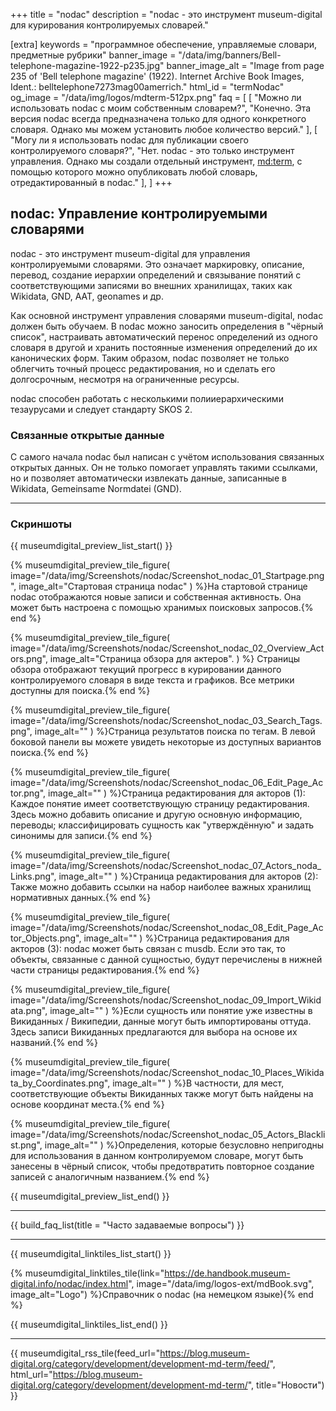 +++
title = "nodac"
description = "nodac - это инструмент museum-digital для курирования контролируемых словарей."

[extra]
keywords = "программное обеспечение, управляемые словари, предметные рубрики"
banner_image = "/data/img/banners/Bell-telephone-magazine-1922-p235.jpg"
banner_image_alt = "Image from page 235 of 'Bell telephone magazine' (1922). Internet Archive Book Images, Ident.: belltelephone7273mag00amerrich."
html_id = "termNodac"
og_image = "/data/img/logos/mdterm-512px.png"
faq = [
    [
        "Можно ли использовать nodac с моим собственным словарем?",
        "Конечно. Эта версия nodac всегда предназначена только для одного конкретного словаря. Однако мы можем установить любое количество версий."
    ],
    [
        "Могу ли я использовать nodac для публикации своего контролируемого словаря?",
        "Нет. nodac - это только инструмент управления. Однако мы создали отдельный инструмент, [md:term](/software/term), с помощью которого можно опубликовать любой словарь, отредактированный в nodac."
    ],
]
+++

## nodac: Управление контролируемыми словарями

nodac - это инструмент museum-digital для управления контролируемыми словарями. Это означает маркировку, описание, перевод, создание иерархии определений и связывание понятий с соответствующими записями во внешних хранилищах, таких как Wikidata, GND, AAT, geonames и др.

Как основной инструмент управления словарями museum-digital, nodac должен быть обучаем. В nodac можно заносить определения в "чёрный список", настраивать автоматический перенос определений из одного словаря в другой и хранить постоянные изменения определений до их канонических форм. Таким образом, nodac позволяет не только облегчить точный процесс редактирования, но и сделать его долгосрочным, несмотря на ограниченные ресурсы.

nodac способен работать с несколькими полииерархическими тезаурусами и следует стандарту SKOS 2.

### Связанные открытые данные

С самого начала nodac был написан с учётом использования связанных открытых данных. Он не только помогает управлять такими ссылками, но и позволяет автоматически извлекать данные, записанные в Wikidata, Gemeinsame Normdatei (GND).

----

### Скриншоты

{{ museumdigital_preview_list_start() }}

{% museumdigital_preview_tile_figure(
    image="/data/img/Screenshots/nodac/Screenshot_nodac_01_Startpage.png",
    image_alt="Стартовая страница nodac"
    ) %}На стартовой странице nodac отображаются новые записи и собственная активность. Она может быть настроена с помощью хранимых поисковых запросов.{% end %}

{% museumdigital_preview_tile_figure(
    image="/data/img/Screenshots/nodac/Screenshot_nodac_02_Overview_Actors.png",
    image_alt="Страница обзора для актеров".
    ) %} Страницы обзора отображают текущий прогресс в курировании данного контролируемого словаря в виде текста и графиков. Все метрики доступны для поиска.{% end %}

{% museumdigital_preview_tile_figure(
    image="/data/img/Screenshots/nodac/Screenshot_nodac_03_Search_Tags.png",
    image_alt=""
    ) %}Страница результатов поиска по тегам. В левой боковой панели вы можете увидеть некоторые из доступных вариантов поиска.{% end %}

{% museumdigital_preview_tile_figure(
    image="/data/img/Screenshots/nodac/Screenshot_nodac_06_Edit_Page_Actor.png",
    image_alt=""
) %}Страница редактирования для акторов (1): Каждое понятие имеет соответствующую страницу редактирования. Здесь можно добавить описание и другую основную информацию, переводы; классифицировать сущность как "утверждённую" и задать синонимы для записи.{% end %}

{% museumdigital_preview_tile_figure(
    image="/data/img/Screenshots/nodac/Screenshot_nodac_07_Actors_noda_Links.png",
    image_alt=""
    ) %}Страница редактирования для акторов (2): Также можно добавить ссылки на набор наиболее важных хранилищ нормативных данных.{% end %}

{% museumdigital_preview_tile_figure(
    image="/data/img/Screenshots/nodac/Screenshot_nodac_08_Edit_Page_Actor_Objects.png",
    image_alt=""
) %}Страница редактирования для акторов (3): nodac может быть связан с musdb. Если это так, то объекты, связанные с данной сущностью, будут перечислены в нижней части страницы редактирования.{% end %}

{% museumdigital_preview_tile_figure(
    image="/data/img/Screenshots/nodac/Screenshot_nodac_09_Import_Wikidata.png",
    image_alt=""
    ) %}Если сущность или понятие уже известны в Викиданных / Википедии, данные могут быть импортированы оттуда. Здесь записи Викиданных предлагаются для выбора на основе их названий.{% end %}

{% museumdigital_preview_tile_figure(
    image="/data/img/Screenshots/nodac/Screenshot_nodac_10_Places_Wikidata_by_Coordinates.png",
    image_alt=""
    ) %}В частности, для мест, соответствующие объекты Викиданных также могут быть найдены на основе координат места.{% end %}

{% museumdigital_preview_tile_figure(
    image="/data/img/Screenshots/nodac/Screenshot_nodac_05_Actors_Blacklist.png",
    image_alt=""
    ) %}Определения, которые безусловно непригодны для использования в данном контролируемом словаре, могут быть занесены в чёрный список, чтобы предотвратить повторное создание записей с аналогичным названием.{% end %}

{{ museumdigital_preview_list_end() }}

----

{{ build_faq_list(title = "Часто задаваемые вопросы") }}

----

{{ museumdigital_linktiles_list_start() }}

{% museumdigital_linktiles_tile(link="https://de.handbook.museum-digital.info/nodac/index.html",
    image="/data/img/logos-ext/mdBook.svg",
    image_alt="Logo") %}Справочник о nodac (на немецком языке){% end %}

{{ museumdigital_linktiles_list_end() }}

----

{{ museumdigital_rss_tile(feed_url="https://blog.museum-digital.org/category/development/development-md-term/feed/",
    html_url="https://blog.museum-digital.org/category/development/development-md-term/",
    title="Новости") }}
